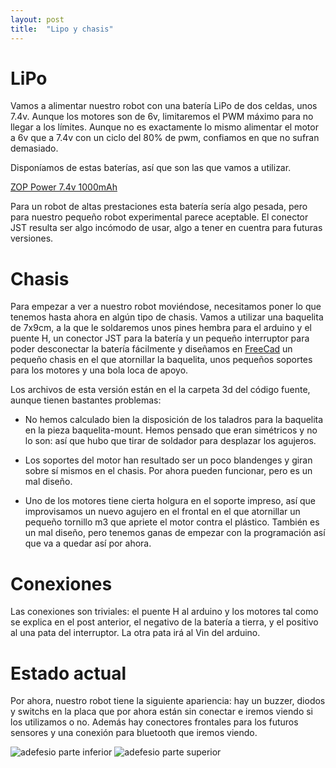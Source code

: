 ```yaml
---
layout: post
title:  "Lipo y chasis"
---
```

# LiPo

Vamos a alimentar nuestro robot con una batería LiPo de dos celdas, unos
7.4v. Aunque los motores son de 6v, limitaremos el PWM máximo para no
llegar a los límites. Aunque no es exactamente lo mismo alimentar el
motor a 6v que a 7.4v con un ciclo del 80% de pwm, confiamos en que
no sufran demasiado.

Disponíamos de estas baterías, así que son las que vamos a utilizar.

[ZOP Power 7.4v 1000mAh](https://www.banggood.com/ZOP-Power-7_4V-1000mAh-2S-25C-Lipo-Battery-JST-Plug-p-955391.html?rmmds=search&cur_warehouse=CN)

Para un robot de altas prestaciones esta batería sería algo pesada, pero
para nuestro pequeño robot experimental parece aceptable. El conector
JST resulta ser algo incómodo de usar, algo a tener en cuentra para futuras
versiones.

# Chasis

Para empezar a ver a nuestro robot moviéndose, necesitamos poner lo que tenemos
hasta ahora en algún tipo de chasis. Vamos a utilizar una baquelita de 7x9cm,
a la que le soldaremos unos pines hembra para el arduino y el puente H, un
conector JST para la batería y un pequeño interruptor para poder desconectar
la batería fácilmente y diseñamos en [FreeCad](https://www.freecadweb.org/)
un pequeño chasis en el que atornillar la baquelita, unos pequeños soportes
para los motores y una bola loca de apoyo.

Los archivos de esta versión están en el la carpeta 3d del código fuente, aunque
tienen bastantes problemas:

- No hemos calculado bien la disposición de los taladros para la baquelita en
la pieza baquelita-mount. Hemos pensado que eran simétricos y no lo son: así que
hubo que tirar de soldador para desplazar los agujeros.
 
- Los soportes del motor han resultado ser un poco blandenges y giran sobre sí
mismos en el chasis. Por ahora pueden funcionar, pero es un mal diseño.

- Uno de los motores tiene cierta holgura en el soporte impreso, así que improvisamos
un nuevo agujero en el frontal en el que atornillar un pequeño tornillo m3 que apriete el
motor contra el plástico. También es un mal diseño, pero tenemos ganas de empezar
con la programación así que va a quedar así por ahora.

# Conexiones

Las conexiones son triviales: el puente H al arduino y los motores tal como se
explica en el post anterior, el negativo de la batería a tierra, y el positivo
al una pata del interruptor. La otra pata irá al Vin del arduino.

# Estado actual

Por ahora, nuestro robot tiene la siguiente apariencia: hay un buzzer, diodos y
switchs en la placa que por ahora están sin conectar e iremos viendo si los utilizamos
o no. Además hay conectores frontales para los futuros sensores y una conexión para
bluetooth que iremos viendo.

<img src="{{ site.baseurl }}/images/adefesio-bottom-1.jpg" alt="adefesio parte inferior"/>
<img src="{{ site.baseurl }}/images/adefesio-top-2.jpg" alt="adefesio parte superior"/>
